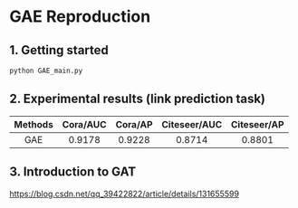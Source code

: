 # GAE Reproduction
## 1. Getting started
```bash
python GAE_main.py
```

## 2. Experimental results (link prediction task)
| Methods  | Cora/AUC  |  Cora/AP  | Citeseer/AUC  |  Citeseer/AP  |
| :---: | :---: | :---: | :---: | :---: |
|  GAE  |  0.9178  | 0.9228 |  0.8714  | 0.8801 |

## 3. Introduction to GAT
https://blog.csdn.net/qq_39422822/article/details/131655599

